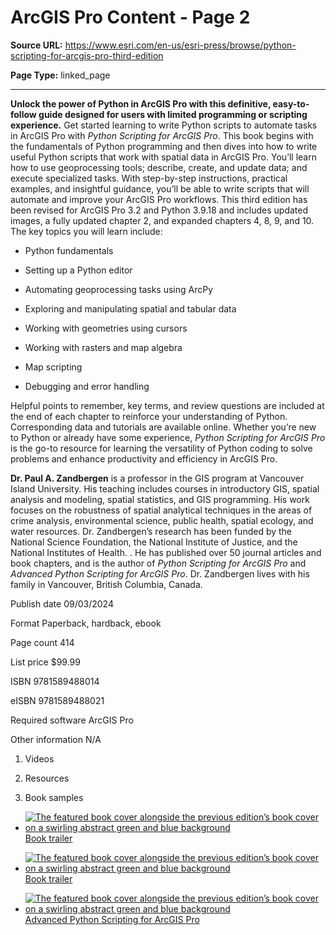 # ArcGIS Pro Content - Page 2

**Source URL:** https://www.esri.com/en-us/esri-press/browse/python-scripting-for-arcgis-pro-third-edition

**Page Type:** linked_page

---

**Unlock the power of Python in ArcGIS Pro with this definitive, easy-to-follow guide designed for users with limited programming or scripting experience.** Get started learning to write Python scripts to automate tasks in ArcGIS Pro with _Python Scripting for ArcGIS Pro_. This book begins with the fundamentals of Python programming and then dives into how to write useful Python scripts that work with spatial data in ArcGIS Pro. You’ll learn how to use geoprocessing tools; describe, create, and update data; and execute specialized tasks. With step-by-step instructions, practical examples, and insightful guidance, you’ll be able to write scripts that will automate and improve your ArcGIS Pro workflows. This third edition has been revised for ArcGIS Pro 3.2 and Python 3.9.18 and includes updated images, a fully updated chapter 2, and expanded chapters 4, 8, 9, and 10. The key topics you will learn include:

* Python fundamentals

* Setting up a Python editor

* Automating geoprocessing tasks using ArcPy

* Exploring and manipulating spatial and tabular data

* Working with geometries using cursors

* Working with rasters and map algebra

* Map scripting

* Debugging and error handling

Helpful points to remember, key terms, and review questions are included at the end of each chapter to reinforce your understanding of Python. Corresponding data and tutorials are available online. Whether you’re new to Python or already have some experience, _Python Scripting for ArcGIS Pro_ is the go-to resource for learning the versatility of Python coding to solve problems and enhance productivity and efficiency in ArcGIS Pro.

**Dr. Paul A. Zandbergen** is a professor in the GIS program at Vancouver Island University. His teaching includes courses in introductory GIS, spatial analysis and modeling, spatial statistics, and GIS programming. His work focuses on the robustness of spatial analytical techniques in the areas of crime analysis, environmental science, public health, spatial ecology, and water resources. Dr. Zandbergen’s research has been funded by the National Science Foundation, the National Institute of Justice, and the National Institutes of Health. . He has published over 50 journal articles and book chapters, and is the author of _Python Scripting for ArcGIS Pro_ and _Advanced Python Scripting for ArcGIS Pro_. Dr. Zandbergen lives with his family in Vancouver, British Columbia, Canada.

Publish date 09/03/2024

Format Paperback, hardback, ebook

Page count 414

List price $99.99

ISBN 9781589488014

eISBN 9781589488021

Required software ArcGIS Pro

Other information N/A

1. Videos

2. Resources

3. Book samples

* [ ![The featured book cover alongside the previous edition’s book cover on a swirling abstract green and blue background](https://www.esri.com/content/dam/esrisites/en-us/esri-press/book-pages/thumbnails/python-scripting-3e-advanced-python-scripting-2e-for-arcgis-pro-trailer.png) Book trailer](https://www.esri.com/en-us/esri-press/books/python-scripting-for-arcgis-pro/9781589488014)

* [ ![The featured book cover alongside the previous edition’s book cover on a swirling abstract green and blue background](https://www.esri.com/content/dam/esrisites/en-us/esri-press/book-pages/thumbnails/python-scripting-3e-advanced-python-scripting-2e-for-arcgis-pro-trailer.png) Book trailer](https://www.esri.com/en-us/esri-press/books/python-scripting-for-arcgis-pro/9781589488014)

* [ ![The featured book cover alongside the previous edition’s book cover on a swirling abstract green and blue background](https://www.esri.com/content/dam/esrisites/en-us/esri-press/book-pages/thumbnails/python-scripting-3e-advanced-python-scripting-2e-for-arcgis-pro-trailer.png) Advanced Python Scripting for ArcGIS Pro](https://www.esri.com/en-us/esri-press/books/advanced-python-scripting-for-arcgis-pro/9781589487479)